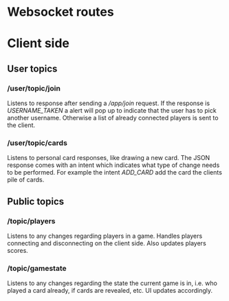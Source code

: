 # Websocket routes

# Client side

## User topics

### /user/topic/join
Listens to response after sending a */app/join* request. If the response is *USERNAME_TAKEN* a alert will pop up to indicate that the user has to pick another username. Otherwise a list of already connected players is sent to the client.

### /user/topic/cards
Listens to personal card responses, like drawing a new card. The JSON response comes with an intent which indicates what type of change needs to be performed. For example the intent *ADD_CARD* add the card the clients pile of cards.

## Public topics

### /topic/players
Listens to any changes regarding players in a game. Handles players connecting and disconnecting on the client side. Also updates players scores.

### /topic/gamestate
Listens to any changes regarding the state the current game is in, i.e. who played a card already, if cards are revealed, etc. UI updates accordingly.